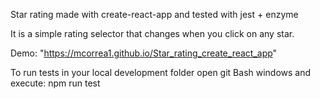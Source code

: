 Star rating made with create-react-app and tested with jest + enzyme


It is a simple rating selector that changes when you click on any star.

Demo: "https://mcorrea1.github.io/Star_rating_create_react_app"





To run tests in your local development folder open git Bash windows and execute: npm run test

